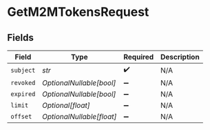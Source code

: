 # GetM2MTokensRequest


## Fields

| Field                     | Type                      | Required                  | Description               |
| ------------------------- | ------------------------- | ------------------------- | ------------------------- |
| `subject`                 | *str*                     | :heavy_check_mark:        | N/A                       |
| `revoked`                 | *OptionalNullable[bool]*  | :heavy_minus_sign:        | N/A                       |
| `expired`                 | *OptionalNullable[bool]*  | :heavy_minus_sign:        | N/A                       |
| `limit`                   | *Optional[float]*         | :heavy_minus_sign:        | N/A                       |
| `offset`                  | *OptionalNullable[float]* | :heavy_minus_sign:        | N/A                       |